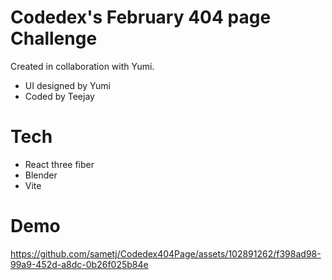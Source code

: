# Codedex's February 404 page Challenge
 Created in collaboration with Yumi.

 - UI designed by Yumi
 - Coded by Teejay

# Tech
 - React three fiber
 - Blender
 - Vite

# Demo
https://github.com/sametj/Codedex404Page/assets/102891262/f398ad98-99a9-452d-a8dc-0b26f025b84e

